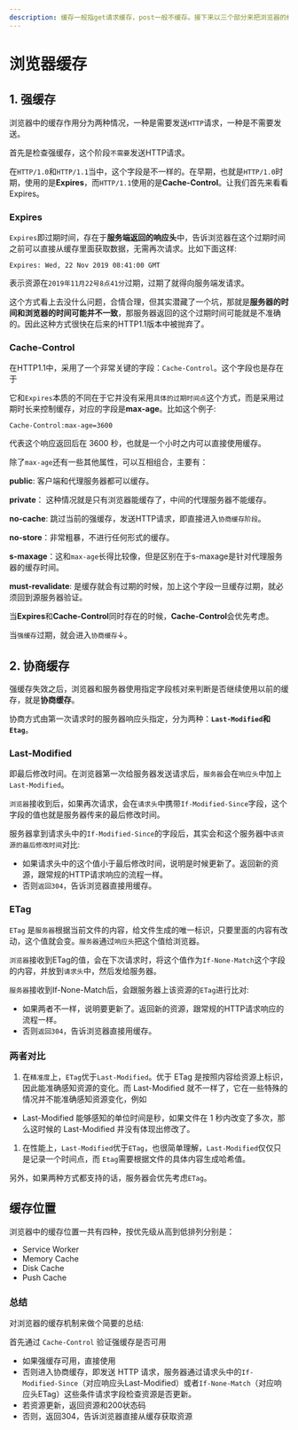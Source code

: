 ```yaml
---
description: 缓存一般指get请求缓存，post一般不缓存。接下来以三个部分来把浏览器的缓存机制说清楚：强缓存，协商缓存，缓存位置。
---
```


# 浏览器缓存

## 1. 强缓存

浏览器中的缓存作用分为两种情况，一种是需要发送`HTTP`请求，一种是不需要发送。

首先是检查强缓存，这个阶段`不需要`发送HTTP请求。

在`HTTP/1.0`和`HTTP/1.1`当中，这个字段是不一样的。在早期，也就是`HTTP/1.0`时期，使用的是**Expires**，而`HTTP/1.1`使用的是**Cache-Control**。让我们首先来看看Expires。

### Expires

`Expires`即过期时间，存在于**服务端返回的响应头**中，告诉浏览器在这个过期时间之前可以直接从缓存里面获取数据，无需再次请求。比如下面这样:

```text
Expires: Wed, 22 Nov 2019 08:41:00 GMT
```

表示资源在`2019年11月22号8点41分`过期，过期了就得向服务端发请求。

这个方式看上去没什么问题，合情合理，但其实潜藏了一个坑，那就是**服务器的时间和浏览器的时间可能并不一致**，那服务器返回的这个过期时间可能就是不准确的。因此这种方式很快在后来的HTTP1.1版本中被抛弃了。

### Cache-Control

在HTTP1.1中，采用了一个非常关键的字段：`Cache-Control`。这个字段也是存在于

它和`Expires`本质的不同在于它并没有采用`具体的过期时间点`这个方式，而是采用过期时长来控制缓存，对应的字段是**max-age**。比如这个例子:

```text
Cache-Control:max-age=3600
```

代表这个响应返回后在 3600 秒，也就是一个小时之内可以直接使用缓存。

除了`max-age`还有一些其他属性，可以互相组合，主要有： 

**public**: 客户端和代理服务器都可以缓存。

**private**： 这种情况就是只有浏览器能缓存了，中间的代理服务器不能缓存。

**no-cache**: 跳过当前的强缓存，发送HTTP请求，即直接进入`协商缓存阶段`。

**no-store**：非常粗暴，不进行任何形式的缓存。

**s-maxage**：这和`max-age`长得比较像，但是区别在于s-maxage是针对代理服务器的缓存时间。

**must-revalidate**: 是缓存就会有过期的时候，加上这个字段一旦缓存过期，就必须回到源服务器验证。

当**Expires**和**Cache-Control**同时存在的时候，**Cache-Control**会优先考虑。

当`强缓存`过期，就会进入`协商缓存`↓。

## 2. 协商缓存

强缓存失效之后，浏览器和服务器使用指定字段核对来判断是否继续使用以前的缓存，就是**协商缓存**。

协商方式由第一次请求时的服务器响应头指定，分为两种：**`Last-Modified`**和**`Etag`**。

### Last-Modified

即最后修改时间。在浏览器第一次给服务器发送请求后，`服务器`会在`响应头`中加上`Last-Modified`。

`浏览器`接收到后，如果再次请求，会在`请求头`中携带`If-Modified-Since`字段，这个字段的值也就是服务器传来的最后修改时间。

服务器拿到请求头中的`If-Modified-Since`的字段后，其实会和这个服务器中`该资源的最后修改时间`对比:

* 如果请求头中的这个值小于最后修改时间，说明是时候更新了。返回新的资源，跟常规的HTTP请求响应的流程一样。
* 否则`返回304`，告诉浏览器直接用缓存。

### ETag

`ETag` 是`服务器`根据当前文件的内容，给文件生成的唯一标识，只要里面的内容有改动，这个值就会变。`服务器`通过`响应头`把这个值给浏览器。

`浏览器`接收到ETag的值，会在下次请求时，将这个值作为`If-None-Match`这个字段的内容，并放到`请求头`中，然后发给服务器。

`服务器`接收到If-None-Match后，会跟服务器上该资源的`ETag`进行比对:

* 如果两者不一样，说明要更新了。返回新的资源，跟常规的HTTP请求响应的流程一样。
* 否则`返回304`，告诉浏览器直接用缓存。

### 两者对比

1. 在`精准度`上，`ETag`优于`Last-Modified`。优于 ETag 是按照内容给资源上标识，因此能准确感知资源的变化。而 Last-Modified 就不一样了，它在一些特殊的情况并不能准确感知资源变化，例如

* Last-Modified 能够感知的单位时间是秒，如果文件在 1 秒内改变了多次，那么这时候的 Last-Modified 并没有体现出修改了。

1. 在性能上，`Last-Modified`优于`ETag`，也很简单理解，`Last-Modified`仅仅只是记录一个时间点，而 `Etag`需要根据文件的具体内容生成哈希值。

另外，如果两种方式都支持的话，服务器会优先考虑`ETag`。

## 缓存位置

浏览器中的缓存位置一共有四种，按优先级从高到低排列分别是：

* Service Worker
* Memory Cache
* Disk Cache
* Push Cache

### 总结 <a id="&#x603B;&#x7ED3;"></a>

对浏览器的缓存机制来做个简要的总结:

首先通过 `Cache-Control` 验证强缓存是否可用

* 如果强缓存可用，直接使用
* 否则进入协商缓存，即发送 HTTP 请求，服务器通过请求头中的`If-Modified-Since`（对应响应头Last-Modified）或者`If-None-Match`（对应响应头ETag）这些条件请求字段检查资源是否更新。
* 若资源更新，返回资源和200状态码
* 否则，返回304，告诉浏览器直接从缓存获取资源

